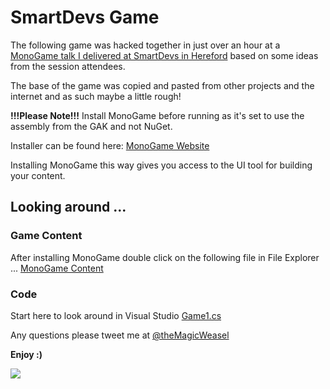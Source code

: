 # SmartDevs Game

The following game was hacked together in just over an hour at a [MonoGame talk I delivered at SmartDevs in Hereford](https://www.meetup.com/Smart-Devs-User-Group/events/239295634/) based on some ideas from the session attendees.

The base of the game was copied and pasted from other projects and the internet and as such maybe a little rough!

**!!!Please Note!!!** Install MonoGame before running as it's
set to use the assembly from the GAK and not NuGet.

Installer can be found here: [MonoGame Website](http://www.monogame.net)

Installing MonoGame this way gives you access to the UI
tool for building your content.

## Looking around ...

### Game Content
After installing MonoGame double click on the following
file in File Explorer ...
[MonoGame Content](https://github.com/magicweasel/SmartDevs-MonoGame/blob/master/Source/Content/Content.mgcb)

### Code
Start here to look around in Visual Studio
[Game1.cs](https://github.com/magicweasel/SmartDevs-MonoGame/blob/master/Source/SmartDevsGame/Game1.cs)

Any questions please tweet me at [@theMagicWeasel](https://twitter.com/theMagicWeasel)

**Enjoy :)**

![](https://github.com/magicweasel/SmartDevs-MonoGame/blob/master/game.gif)